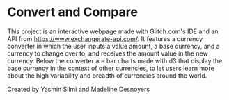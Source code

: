 # Convert and Compare
This project is an interactive webpage made with Glitch.com's IDE and an API from https://www.exchangerate-api.com/. It features a currency converter in which the user inputs a value amount, a base currency, and a currency to change over to, and receives the amount value in the new currency. Below the converter are bar charts made with d3 that display the base currency in the context of other currencies, to let users learn more about the high variability and breadth of currencies around the world.

Created by Yasmin Silmi and Madeline Desnoyers
